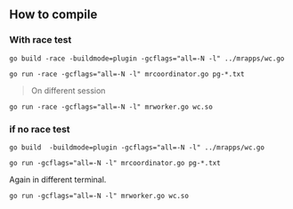 ## How to compile
### With race test
```
go build -race -buildmode=plugin -gcflags="all=-N -l" ../mrapps/wc.go

go run -race -gcflags="all=-N -l" mrcoordinator.go pg-*.txt

```
> On different session
```
go run -race -gcflags="all=-N -l" mrworker.go wc.so
```

### if no race test

```
go build  -buildmode=plugin -gcflags="all=-N -l" ../mrapps/wc.go

go run -gcflags="all=-N -l" mrcoordinator.go pg-*.txt
```

Again in different terminal.
```
go run -gcflags="all=-N -l" mrworker.go wc.so
```
